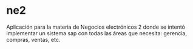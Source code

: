 # ne2
Aplicación para la materia de Negocios electrónicos 2 donde se intentó implementar un sistema sap con todas las áreas que necesita: gerencia, compras, ventas, etc.
